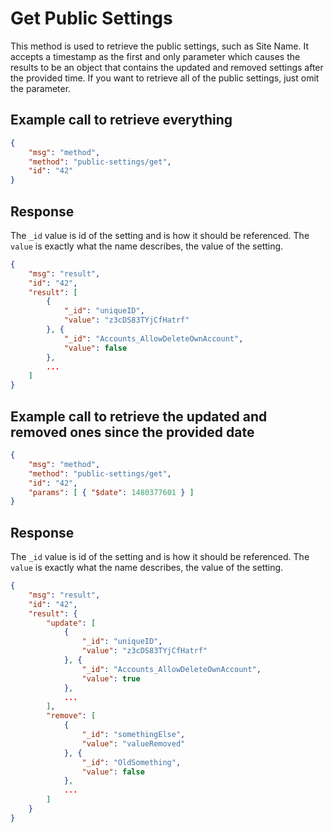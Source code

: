# Get Public Settings

This method is used to retrieve the public settings, such as Site Name. It accepts a timestamp as the first and only parameter which causes the results to be an object that contains the updated and removed settings after the provided time. If you want to retrieve all of the public settings, just omit the parameter.

## Example call to retrieve everything

```json
{
    "msg": "method",
    "method": "public-settings/get",
    "id": "42"
}
```

## Response

The `_id` value is id of the setting and is how it should be referenced. The `value` is exactly what the name describes, the value of the setting.

```json
{
    "msg": "result",
    "id": "42",
    "result": [
        {
            "_id": "uniqueID",
            "value": "z3cDS83TYjCfHatrf"
        }, {
            "_id": "Accounts_AllowDeleteOwnAccount",
            "value": false
        },
        ...
    ]
}
```

## Example call to retrieve the updated and removed ones since the provided date

```json
{
    "msg": "method",
    "method": "public-settings/get",
    "id": "42",
    "params": [ { "$date": 1480377601 } ]
}
```

## Response

The `_id` value is id of the setting and is how it should be referenced. The `value` is exactly what the name describes, the value of the setting.

```json
{
    "msg": "result",
    "id": "42",
    "result": {
        "update": [
            {
                "_id": "uniqueID",
                "value": "z3cDS83TYjCfHatrf"
            }, {
                "_id": "Accounts_AllowDeleteOwnAccount",
                "value": true
            },
            ...
        ],
        "remove": [
            {
                "_id": "somethingElse",
                "value": "valueRemoved"
            }, {
                "_id": "OldSomething",
                "value": false
            },
            ...
        ]
    }
}
```
